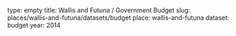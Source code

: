 type: empty
title: Wallis and Futuna / Government Budget
slug: places/wallis-and-futuna/datasets/budget
place: wallis-and-futuna
dataset: budget
year: 2014
